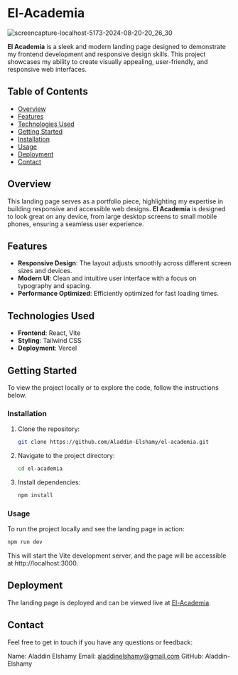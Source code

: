 # El-Academia

![screencapture-localhost-5173-2024-08-20-20_26_30](https://github.com/user-attachments/assets/e734f597-5502-4b38-bfdd-118b6aa9adc3)

**El Academia** is a sleek and modern landing page designed to demonstrate my frontend development and responsive design skills. This project showcases my ability to create visually appealing, user-friendly, and responsive web interfaces.

## Table of Contents

- [Overview](#overview)
- [Features](#features)
- [Technologies Used](#technologies-used)
- [Getting Started](#getting-started)
- [Installation](#installation)
- [Usage](#usage)
- [Deployment](#deployment)
- [Contact](#contact)

## Overview

This landing page serves as a portfolio piece, highlighting my expertise in building responsive and accessible web designs. **El Academia** is designed to look great on any device, from large desktop screens to small mobile phones, ensuring a seamless user experience.

## Features

- **Responsive Design**: The layout adjusts smoothly across different screen sizes and devices.
- **Modern UI**: Clean and intuitive user interface with a focus on typography and spacing.
- **Performance Optimized**: Efficiently optimized for fast loading times.

## Technologies Used

- **Frontend**: React, Vite
- **Styling**: Tailwind CSS
- **Deployment**: Vercel

## Getting Started

To view the project locally or to explore the code, follow the instructions below.

### Installation

1. Clone the repository:

    ```bash
    git clone https://github.com/Aladdin-Elshamy/el-academia.git
    ```

2. Navigate to the project directory:

    ```bash
    cd el-academia
    ```

3. Install dependencies:

    ```bash
    npm install
    ```

### Usage

To run the project locally and see the landing page in action:

```bash
npm run dev
```

This will start the Vite development server, and the page will be accessible at http://localhost:3000.

## Deployment
The landing page is deployed and can be viewed live at [El-Academia](https://el-academia.vercel.app/).


## Contact

Feel free to get in touch if you have any questions or feedback:

Name: Aladdin Elshamy
Email: aladdinelshamy@gmail.com
GitHub: Aladdin-Elshamy
